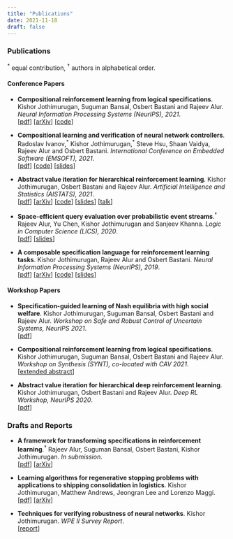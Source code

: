 ```yaml
---
title: "Publications"
date: 2021-11-18
draft: false
---
```


### Publications
<sup>\*</sup> equal contribution, <sup>&dagger;</sup> authors in alphabetical order.

#### Conference Papers

* __Compositional reinforcement learning from logical specifications__.
   Kishor Jothimurugan, Suguman Bansal, Osbert Bastani and Rajeev Alur.
   _Neural Information Processing Systems (NeurIPS), 2021_.  
   [[pdf](https://arxiv.org/pdf/2106.13906.pdf)]
   [[arXiv](https://arxiv.org/abs/2106.13906)]
   [[code](https://github.com/keyshor/dirl)]

* __Compositional learning and verification of neural network controllers__.
   Radoslav Ivanov,<sup>\*</sup> Kishor Jothimurugan,<sup>\*</sup> Steve Hsu, Shaan Vaidya, Rajeev Alur and Osbert Bastani.
   _International Conference on Embedded Software (EMSOFT), 2021_.  
   [[pdf](papers/emsoft21.pdf)]
   [[code](https://github.com/keyshor/autonomous_car_verification)]
   [[slides](https://drive.google.com/file/d/1vDhPv-EGJ1izmKX516jVLIRiw5BUmNH_/view?usp=sharing)]

* __Abstract value iteration for hierarchical reinforcement learning__.
   Kishor Jothimurugan, Osbert Bastani and Rajeev Alur.
   _Artificial Intelligence and Statistics (AISTATS), 2021_.  
   [[pdf](https://arxiv.org/pdf/2010.15638.pdf)]
   [[arXiv](https://arxiv.org/abs/2010.15638)]
   [[code](https://github.com/keyshor/abstract-value-iteration)]
   [[slides](https://drive.google.com/file/d/1cu037p8c5xn7AzcII5a-VozgBIBpDuET/view?usp=sharing)]
   [[talk](https://simons.berkeley.edu/talks/tbd-325)]

* __Space-efficient query evaluation over probabilistic event streams__.<sup>&dagger;</sup>
   Rajeev Alur, Yu Chen, Kishor Jothimurugan and Sanjeev Khanna.
   _Logic in Computer Science (LICS), 2020_.  
   [[pdf](papers/lics20.pdf)]
   [[slides](https://docs.google.com/presentation/d/1hIBcbCh8aD63NEWL2lydmi2Wprz72wcQohP8e8yU1BA/edit?usp=sharing)]

* __A composable specification language for reinforcement learning tasks__.
   Kishor Jothimurugan, Rajeev Alur and Osbert Bastani.
   _Neural Information Processing Systems (NeurIPS), 2019_.  
   [[pdf](https://arxiv.org/pdf/2008.09293.pdf)]
   [[arXiv](https://arxiv.org/abs/2008.09293)]
   [[code](https://github.com/keyshor/spectrl_tool)]
   [[slides](https://drive.google.com/file/d/1-TfjsnnWWFI9Dz0rAGBgjoRJ6ESlKSzJ/view?usp=sharing)]


#### Workshop Papers


* __Specification-guided learning of Nash equilibria with high social welfare__.
   Kishor Jothimurugan, Suguman Bansal, Osbert Bastani and Rajeev Alur.
   _Workshop on Safe and Robust Control of Uncertain Systems, NeurIPS 2021_.  
   [[pdf](papers/safeRL21.pdf)]

* __Compositional reinforcement learning from logical specifications__.
   Kishor Jothimurugan, Suguman Bansal, Osbert Bastani and Rajeev Alur.
   _Workshop on Synthesis (SYNT), co-located with CAV 2021_.  
   [[extended abstract](papers/synt_workshop.pdf)]

* __Abstract value iteration for hierarchical deep reinforcement learning__.
   Kishor Jothimurugan, Osbert Bastani and Rajeev Alur.
   _Deep RL Workshop, NeurIPS 2020_.  
   [[pdf](papers/avi_workshop.pdf)]


### Drafts and Reports

* __A framework for transforming specifications in reinforcement learning__.<sup>&dagger;</sup>
   Rajeev Alur, Suguman Bansal, Osbert Bastani, Kishor Jothimurugan.
   _In submission_.  
   [[pdf](https://arxiv.org/pdf/2111.00272.pdf)]
   [[arXiv](https://arxiv.org/abs/2111.00272)]

* __Learning algorithms for regenerative stopping problems with applications to shipping consolidation in logistics__.
   Kishor Jothimurugan, Matthew Andrews, Jeongran Lee and Lorenzo Maggi.  
   [[pdf](https://arxiv.org/pdf/2105.02318.pdf)]
   [[arXiv](https://arxiv.org/abs/2105.02318)]

* __Techniques for verifying robustness of neural networks__.
   Kishor Jothimurugan.
   _WPE II Survey Report_.  
   [[report](papers/wpe2.pdf)]

